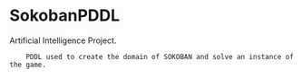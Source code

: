 # SokobanPDDL
Artificial Intelligence Project.

		PDDL used to create the domain of SOKOBAN and solve an instance of the game.
